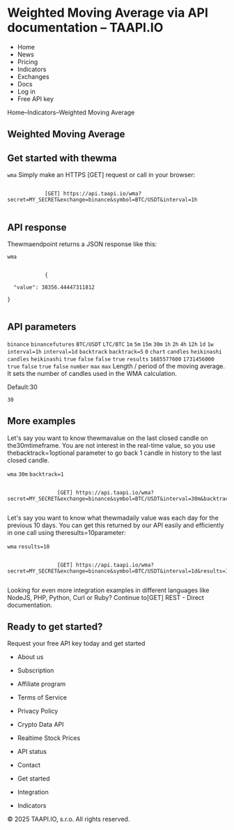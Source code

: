 # Weighted Moving Average via API documentation – TAAPI.IO

- Home
- News
- Pricing
- Indicators
- Exchanges
- Docs
- Log in
- Free API key

Home–Indicators–Weighted Moving Average


## Weighted Moving Average

## Get started with thewma
`wma` Simply make an HTTPS [GET] request or call in your browser:


```

			[GET] https://api.taapi.io/wma?secret=MY_SECRET&exchange=binance&symbol=BTC/USDT&interval=1h
		
```

## API response
Thewmaendpoint returns a JSON response like this:

`wma` 
```

			{
  "value": 38356.44447311812
}
		
```

## API parameters
`binance` `binancefutures` `BTC/USDT` `LTC/BTC` `1m` `5m` `15m` `30m` `1h` `2h` `4h` `12h` `1d` `1w` `interval=1h` `interval=1d` `backtrack` `backtrack=5` `0` `chart` `candles` `heikinashi` `candles` `heikinashi` `true` `false` `false` `true` `results` `1685577600` `1731456000` `true` `false` `true` `false` `number` `max` `max` Length / period of the moving average. It sets the number of candles used in the WMA calculation.

Default:30

`30` 
## More examples
Let's say you want to know thewmavalue on the last closed candle on the30mtimeframe. You are not interest in the real-time value, so you use thebacktrack=1optional parameter to go back 1 candle in history to the last closed candle.

`wma` `30m` `backtrack=1` 
```

				[GET] https://api.taapi.io/wma?secret=MY_SECRET&exchange=binance&symbol=BTC/USDT&interval=30m&backtrack=1
			
```
Let's say you want to know what thewmadaily value was each day for the previous 10 days. You can get this returned by our API easily and efficiently in one call using theresults=10parameter:

`wma` `results=10` 
```

				[GET] https://api.taapi.io/wma?secret=MY_SECRET&exchange=binance&symbol=BTC/USDT&interval=1d&results=10
			
```
Looking for even more integration examples in different languages like NodeJS, PHP, Python, Curl or Ruby? Continue to[GET] REST - Direct documentation.


## Ready to get started?
Request your free API key today and get started

- About us
- Subscription
- Affiliate program
- Terms of Service
- Privacy Policy
- Crypto Data API
- Realtime Stock Prices
- API status
- Contact

- Get started
- Integration
- Indicators

© 2025 TAAPI.IO, s.r.o. All rights reserved.

